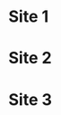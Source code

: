 <!DOCTYPE html>
<html lang="en" dir="ltr">

<head>
  <meta charset="utf-8">
  <title>Index page for several web sites</title>
  <link rel="stylesheet" href="styles.css">
  <link href="https://fonts.googleapis.com/css?family=Arvo" rel="stylesheet">
</head>

<body>
  <h1>Site 1</h1>
  <h1>Site 2</h1>
  <h1>Site 3</h1>
</body>

<footer>
   
</footer>

</html>
